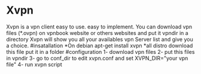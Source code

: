 # Xvpn
Xvpn is a vpn client easy to use.
easy to implement.
You can download vpn files (*.ovpn) on vpnbook website or others websites and put it vpndir in a directory
Xvpn will show you all your availables vpn Server list and give you a choice.
#insatallation
   *On debian
     apt-get install xvpn
   *all distro
     download this file 
     put it in a folder
#configuration
1- download vpn files
2- put this files in vpndir
3- go to conf_dir to edit xvpn.conf and set XVPN_DIR="your vpn file"
4- run xvpn script
